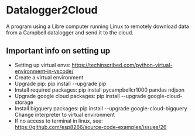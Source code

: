 # Datalogger2Cloud
A program using a Libre computer running Linux to remotely download data from a Campbell datalogger and send it to the cloud.


## Important info on setting up 

- Setting up virtual envs: https://techinscribed.com/python-virtual-environment-in-vscode/
- Create a virtual environment
- Upgrade pip: pip install --upgrade pip
- Install required packages: pip install pycampbellcr1000 pandas ndjson
- Upgrade google cloud packages: pip install --upgrade google-cloud-storage
- Install bigquery packages: pip install --upgrade google-cloud-bigquery
Change interpreter to virtual environment
- If no access to terminal in linux, see: https://github.com/esp8266/source-code-examples/issues/26


